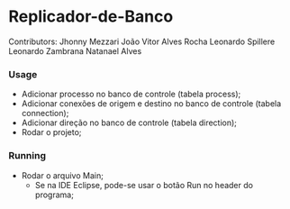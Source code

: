 # Replicador-de-Banco

Contributors:
Jhonny Mezzari
João Vitor Alves Rocha
Leonardo Spillere
Leonardo Zambrana
Natanael Alves

### Usage
- Adicionar processo no banco de controle (tabela process);
- Adicionar conexões de origem e destino no banco de controle (tabela connection);
- Adicionar direção no banco de controle (tabela direction);
- Rodar o projeto;

### Running
- Rodar o arquivo Main;
    - Se na IDE Eclipse, pode-se usar o botão Run no header do programa;
